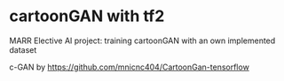 # cartoonGAN with tf2
MARR Elective AI project: training cartoonGAN with an own implemented dataset

c-GAN by https://github.com/mnicnc404/CartoonGan-tensorflow
